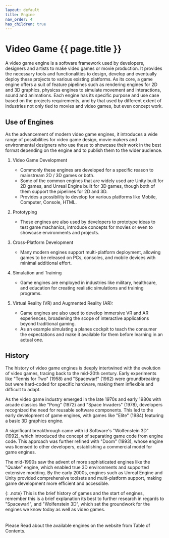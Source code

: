 ```yaml
---
layout: default
title: Engine
nav_order: 4
has_children: true
---
```


Video Game {{ page.title }}
======================

A video game engine is a software framework used by developers, designers and artists to make video games or movie production. It provides the necessary tools and functionalities to design, develop and eventually deploy these projects to various existing platforms. As its core, a game engine offers a suit of feature pipelines such as rendering engines for 2D and 3D graphics, physicss engines to simulate movement and interactions, sound and animations. Each engine has its specific purpose and use case based on the projects requirements, and by that used by different extent of industries not only tied to movies and video games, but even concept work.


## Use of Engines

As the advancement of modern video game engines, it introduces a wide range of possibilities for video game design, movie makers and environmental designers who use these to showcase their work in the best format depending on the engine and to publish them to the wider audience.

1. Video Game Development

    - Commonly these engines are developed for a specific reason to mainstream 2D / 3D games or both.
    - Some of the common engines that are widely used are Unity built for 2D games, and Unreal Engine built for 3D games, though both of them support the pipelines for 2D and 3D.
    - Provides a possibility to develop for various platforms like Mobile, Computer, Console, HTML.
2. Prototyping

    - These engines are also used by developers to prototype ideas to test game machanics, introduce concepts for movies or even to showcase environments and projects.
3. Cross-Platform Development

    - Many modern engines support multi-platform deployment, allowing games to be released on PCs, consoles, and mobile devices with minimal additional effort.
4. Simulation and Training

    - Game engines are employed in industries like military, healthcare, and education for creating realistic simulations and training programs.
5. Virtual Reality (VR) and Augmented Reality (AR):

    - Game engines are also used to develop immersive VR and AR experiences, broadening the scope of interactive applications beyond traditional gaming.
    - As an example simulating a planes cockpit to teach the consumer the expectations and make it available for them before learning in an actual one.

## History

The history of video game engines is deeply intertwined with the evolution of video games, tracing back to the mid-20th century. Early experiments like "Tennis for Two" (1958) and "Spacewar!" (1962) were groundbreaking but were hard-coded for specific hardware, making them inflexible and difficult to adapt.

As the video game industry emerged in the late 1970s and early 1980s with arcade classics like "Pong" (1972) and "Space Invaders" (1978), developers recognized the need for reusable software components. This led to the early development of game engines, with games like "Elite" (1984) featuring a basic 3D graphics engine.

A significant breakthrough came with id Software's "Wolfenstein 3D" (1992), which introduced the concept of separating game code from engine code. This approach was further refined with "Doom" (1993), whose engine was licensed to other developers, establishing a commercial model for game engines.

The mid-1990s saw the advent of more sophisticated engines like the "Quake" engine, which enabled true 3D environments and supported extensive modding. By the early 2000s, engines such as Unreal Engine and Unity provided comprehensive toolsets and multi-platform support, making game development more efficient and accessible.

{: .note}
This is the brief history of games and the start of engines, remember this is a brief explanation its best to further research in regards to "Spacewar!", and "Wolfenstein 3D", which set the groundwork for the engines we know today as well as video games.<br><br><br>
Please Read about the available engines on the website from Table of Contents.